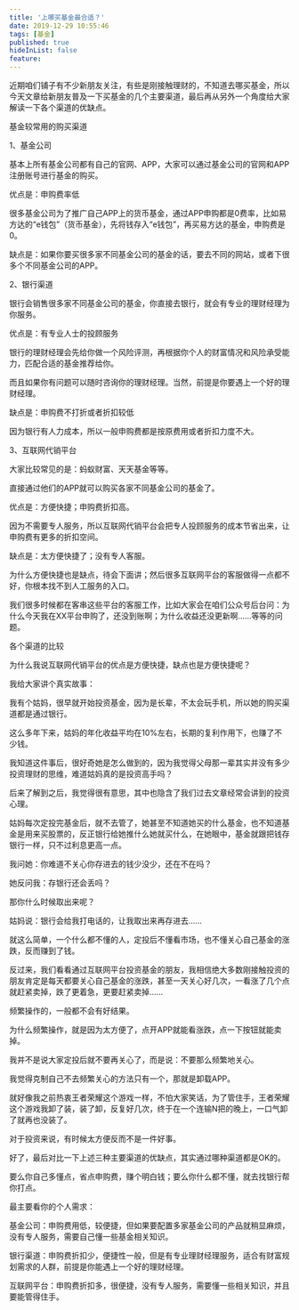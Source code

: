 ```yaml
---
title: '上哪买基金最合适？'
date: 2019-12-29 10:55:46
tags: [基金]
published: true
hideInList: false
feature: 
---
```

近期咱们铺子有不少新朋友关注，有些是刚接触理财的，不知道去哪买基金，所以今天文章给新朋友普及一下买基金的几个主要渠道，最后再从另外一个角度给大家解读一下各个渠道的优缺点。

基金较常用的购买渠道

1、基金公司

基本上所有基金公司都有自己的官网、APP，大家可以通过基金公司的官网和APP注册账号进行基金的购买。

优点是：申购费率低

很多基金公司为了推广自己APP上的货币基金，通过APP申购都是0费率，比如易方达的“e钱包”（货币基金），先将钱存入“e钱包”，再买易方达的基金，申购费是0。

缺点是：如果你要买很多家不同基金公司的基金的话，要去不同的网站，或者下很多个不同基金公司的APP。

2、银行渠道

银行会销售很多家不同基金公司的基金，你直接去银行，就会有专业的理财经理为你服务。

优点是：有专业人士的投顾服务

银行的理财经理会先给你做一个风险评测，再根据你个人的财富情况和风险承受能力，匹配合适的基金推荐给你。

而且如果你有问题可以随时咨询你的理财经理。当然，前提是你要遇上一个好的理财经理。

缺点是：申购费不打折或者折扣较低

因为银行有人力成本，所以一般申购费都是按原费用或者折扣力度不大。

3、互联网代销平台

大家比较常见的是：蚂蚁财富、天天基金等等。

直接通过他们的APP就可以购买各家不同基金公司的基金了。

优点是：方便快捷；申购费折扣高。

因为不需要专人服务，所以互联网代销平台会把专人投顾服务的成本节省出来，让申购费有更多的折扣空间。

缺点是：太方便快捷了；没有专人客服。

为什么方便快捷也是缺点，待会下面讲；然后很多互联网平台的客服做得一点都不好，你根本找不到人工服务的入口。

我们很多时候都在客串这些平台的客服工作，比如大家会在咱们公众号后台问：为什么今天我在XX平台申购了，还没到账啊；为什么收益还没更新啊……等等的问题。

各个渠道的比较

为什么我说互联网代销平台的优点是方便快捷，缺点也是方便快捷呢？

我给大家讲个真实故事：

我有个姑妈，很早就开始投资基金，因为是长辈，不太会玩手机，所以她的购买渠道都是通过银行。

这么多年下来，姑妈的年化收益平均在10%左右，长期的复利作用下，也赚了不少钱。

我知道这件事后，很好奇她是怎么做到的，因为我觉得父母那一辈其实并没有多少投资理财的思维，难道姑妈真的是投资高手吗？

后来了解到之后，我觉得很有意思，其中也隐含了我们过去文章经常会讲到的投资心理。

姑妈每次定投完基金后，就不去管了，她甚至不知道她买的什么基金，也不知道基金是用来买股票的，反正银行给她推什么她就买什么，在她眼中，基金就跟把钱存银行一样，只不过利息更高一点。

我问她：你难道不关心你存进去的钱少没少，还在不在吗？

她反问我：存银行还会丢吗？

那你什么时候取出来呢？

姑妈说：银行会给我打电话的，让我取出来再存进去……

就这么简单，一个什么都不懂的人，定投后不懂看市场，也不懂关心自己基金的涨跌，反而赚到了钱。

反过来，我们看看通过互联网平台投资基金的朋友，我相信绝大多数刚接触投资的朋友肯定是每天都要关心自己基金的涨跌，甚至一天关心好几次，一看涨了几个点就赶紧卖掉，跌了更着急，更要赶紧卖掉……

频繁操作的，一般都不会有好结果。

为什么频繁操作，就是因为太方便了，点开APP就能看涨跌，点一下按钮就能卖掉。

我并不是说大家定投后就不要再关心了，而是说：不要那么频繁地关心。

我觉得克制自己不去频繁关心的方法只有一个，那就是卸载APP。

就好像我之前热衷王者荣耀这个游戏一样，不怕大家笑话，为了管住手，王者荣耀这个游戏我卸了装，装了卸，反复好几次，终于在一个连输N把的晚上，一口气卸了就再也没装了。

对于投资来说，有时候太方便反而不是一件好事。

好了，最后对比一下上述三种主要渠道的优缺点，其实通过哪种渠道都是OK的。

要么你自己多懂点，省点申购费，赚个明白钱；要么你什么都不懂，就去找银行帮你打点。

最主要看你的个人需求：

基金公司：申购费用低，较便捷，但如果要配置多家基金公司的产品就稍显麻烦，没有专人服务，需要自己懂一些基金相关知识。

银行渠道：申购费折扣少，便捷性一般，但是有专业理财经理服务，适合有财富规划需求的人群，前提是你能遇上一个好的理财经理。

互联网平台：申购费折扣多，很便捷，没有专人服务，需要懂一些相关知识，并且要能管得住手。